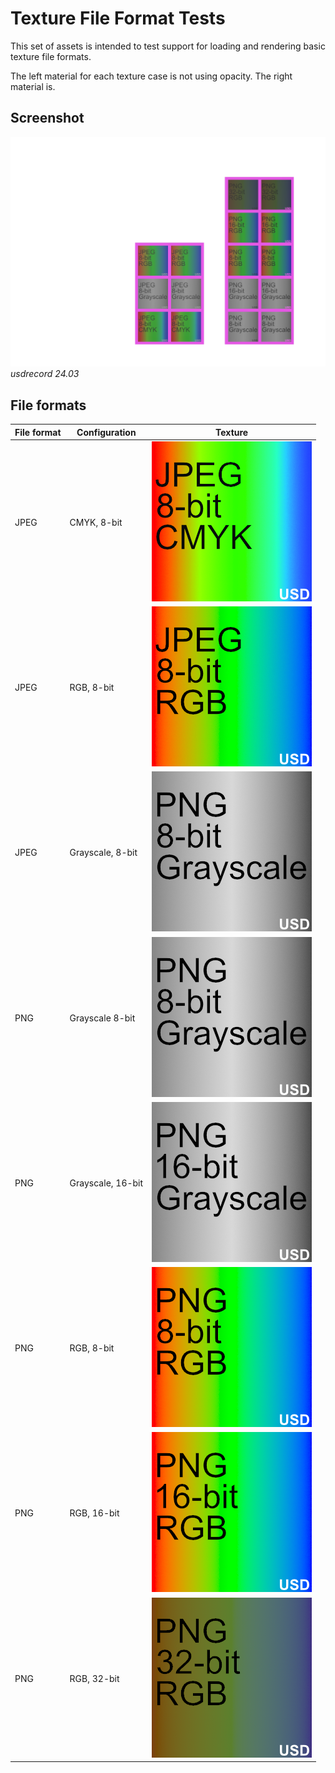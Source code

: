# Texture File Format Tests

This set of assets is intended to test support for loading and rendering basic texture file formats.

The left material for each texture case is not using opacity. The right material is.

## Screenshot

![screenshot](screenshots/all_files.png)  
_usdrecord 24.03_

## File formats

| File format | Configuration | Texture |
| --- | --- | --- |
| JPEG | CMYK, 8-bit | ![jpeg cmyk 8-bit](jpeg_cmyk_8-bit.jpg) |
| JPEG | RGB, 8-bit | ![jpeg rgb 8-bit](jpeg_rgb_8-bit.jpg) |
| JPEG | Grayscale, 8-bit | ![png grayscale 8-bit](png_grayscale_8-bit.png) |
| PNG | Grayscale 8-bit | ![png grayscale 8-bit](png_grayscale_8-bit.png) |
| PNG | Grayscale, 16-bit | ![png grayscale 16-bit](png_grayscale_16-bit.png) |
| PNG | RGB, 8-bit | ![png rgb 8-bit](png_rgb_8-bit.png) |
| PNG | RGB, 16-bit | ![png rgb 16-bit](png_rgb_16-bit.png) |
| PNG | RGB, 32-bit | ![png rgb 32-bit](png_rgb_32-bit.png)|